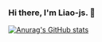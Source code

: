 ### Hi there, I'm Liao-js. 👋

[![Anurag's GitHub stats](https://github-readme-stats.vercel.app/api?username=Liao-js)](https://github.com/anuraghazra/github-readme-stats)

<!--
**Liao-js/Liao-js** is a ✨ _special_ ✨ repository because its `README.md` (this file) appears on your GitHub profile.

Here are some ideas to get you started:

- 🔭 I’m currently working on ...
- 🌱 I’m currently learning ...
- 👯 I’m looking to collaborate on ...
- 🤔 I’m looking for help with ...
- 💬 Ask me about ...
- 📫 How to reach me: ...
- 😄 Pronouns: ...
- ⚡ Fun fact: ...
-->

